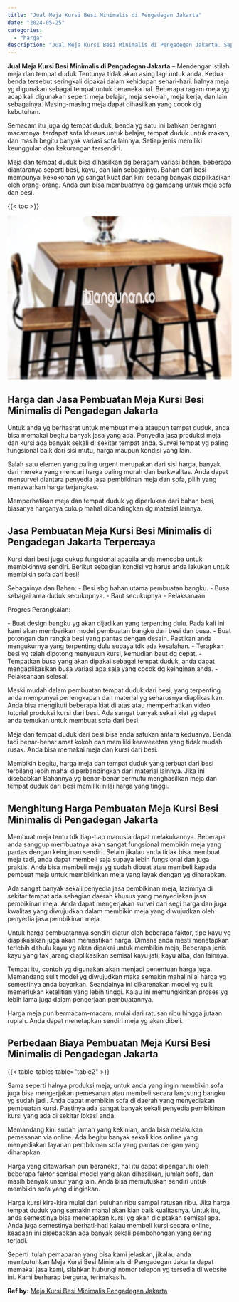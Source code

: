 ```yaml
---
title: "Jual Meja Kursi Besi Minimalis di Pengadegan Jakarta"
date: "2024-05-25"
categories: 
  - "harga"
description: "Jual Meja Kursi Besi Minimalis di Pengadegan Jakarta. Seperti itulah pemaparan yang bisa kami jelaskan, jikalau anda membutuhkan Meja Kursi Besi Minimalis di..."
---
```


**Jual Meja Kursi Besi Minimalis di Pengadegan Jakarta** – Mendengar istilah meja dan tempat duduk Tentunya tidak akan asing lagi untuk anda. Kedua benda tersebut seringkali dipakai dalam kehidupan sehari-hari. halnya meja yg digunakan sebagai tempat untuk beraneka hal. Beberapa ragam meja yg acap kali digunakan seperti meja belajar, meja sekolah, meja kerja, dan lain sebagainya. Masing-masing meja dapat dihasilkan yang cocok dg kebutuhan.

Semacam itu juga dg tempat duduk, benda yg satu ini bahkan beragam macamnya. terdapat sofa khusus untuk belajar, tempat duduk untuk makan, dan masih begitu banyak variasi sofa lainnya. Setiap jenis memiliki keunggulan dan kekurangan tersendiri.

Meja dan tempat duduk bisa dihasilkan dg beragam variasi bahan, beberapa diantaranya seperti besi, kayu, dan lain sebagainya. Bahan dari besi mempunyai kekokohan yg sangat kuat dan kini sedang banyak diaplikasikan oleh orang-orang. Anda pun bisa membuatnya dg gampang untuk meja sofa dan besi.

{{< toc >}}

![Jual Meja Kursi Besi Minimalis di Pengadegan Jakarta](/images/jual-meja-besi-murah07.png)

## Harga dan Jasa Pembuatan Meja Kursi Besi Minimalis di Pengadegan Jakarta

Untuk anda yg berhasrat untuk membuat meja ataupun tempat duduk, anda bisa memakai begitu banyak jasa yang ada. Penyedia jasa produksi meja dan kursi ada banyak sekali di sekitar tempat anda. Survei tempat yg paling fungsional baik dari sisi mutu, harga maupun kondisi yang lain.

Salah satu elemen yang paling urgent merupakan dari sisi harga, banyak dari mereka yang mencari harga paling murah dan berkwalitas. Anda dapat mensurvei diantara penyedia jasa pembikinan meja dan sofa, pilih yang menawarkan harga terjangkau.

Memperhatikan meja dan tempat duduk yg diperlukan dari bahan besi, biasanya harganya cukup mahal dibandingkan dg material lainnya.

## Jasa Pembuatan Meja Kursi Besi Minimalis di Pengadegan Jakarta Terpercaya

Kursi dari besi juga cukup fungsional apabila anda mencoba untuk membikinnya sendiri. Berikut sebagian kondisi yg harus anda lakukan untuk membikin sofa dari besi!

Sebagainya dan Bahan: - Besi sbg bahan utama pembuatan bangku. - Busa sebagai area duduk secukupnya. - Baut secukupnya - Pelaksanaan

Progres Perangkaian:

\- Buat design bangku yg akan dijadikan yang terpenting dulu. Pada kali ini kami akan memberikan model pembuatan bangku dari besi dan busa. - Buat potongan dan rangka besi yang pantas dengan desain. Pastikan anda mengukurnya yang terpenting dulu supaya tdk ada kesalahan. - Terapkan besi yg telah dipotong menyusun kursi, kemudian baut dg cepat. - Tempatkan busa yang akan dipakai sebagai tempat duduk, anda dapat mengaplikasikan busa variasi apa saja yang cocok dg keinginan anda. - Pelaksanaan selesai.

Meski mudah dalam pembuatan tempat duduk dari besi, yang terpenting anda mempunyai perlengkapan dan material yg seharusnya diaplikasikan. Anda bisa mengikuti beberapa kiat di atas atau memperhatikan video tutorial produksi kursi dari besi. Ada sangat banyak sekali kiat yg dapat anda temukan untuk membuat sofa dari besi.

Meja dan tempat duduk dari besi bisa anda satukan antara keduanya. Benda tadi benar-benar amat kokoh dan memiliki keaweeetan yang tidak mudah rusak. Anda bisa memakai meja dan kursi dari besi.

Membikin begitu, harga meja dan tempat duduk yang terbuat dari besi terbilang lebih mahal diperbandingkan dari material lainnya. Jika ini disebabkan Bahannya yg benar-benar bermutu menghasilkan meja dan tempat duduk dari besi memiliki nilai harga yang tinggi.

## Menghitung Harga Pembuatan Meja Kursi Besi Minimalis di Pengadegan Jakarta

Membuat meja tentu tdk tiap-tiap manusia dapat melakukannya. Beberapa anda sanggup membuatnya akan sangat fungsional membikin meja yang pantas dengan keinginan sendiri. Selain jikalau anda tidak bisa membuat meja tadi, anda dapat membeli saja supaya lebih fungsional dan juga praktis. Anda bisa membeli meja yg sudah dibuat atau membeli kepada pembuat meja untuk membikinkan meja yang layak dengan yg diharapkan.

Ada sangat banyak sekali penyedia jasa pembikinan meja, lazimnya di sekitar tempat ada sebagian daerah khusus yang menyediakan jasa pembikinan meja. Anda dapat mengerjakan survei dari segi harga dan juga kwalitas yang diwujudkan dalam membikin meja yang diwujudkan oleh penyedia jasa pembikinan meja.

Untuk harga pembuatannya sendiri diatur oleh beberapa faktor, tipe kayu yg diaplikasikan juga akan memastikan harga. Dimana anda mesti menetapkan terlebih dahulu kayu yg akan dipakai untuk membikin meja, Beberapa jenis kayu yang tak jarang diaplikasikan semisal kayu jati, kayu alba, dan lainnya.

Tempat itu, contoh yg digunakan akan menjadi penentuan harga juga. Memandang sulit model yg diwujudkan maka semakin mahal nilai harga yg semestinya anda bayarkan. Seandainya ini dikarenakan model yg sulit memerlukan ketelitian yang lebih tinggi. Kalau ini memungkinkan proses yg lebih lama juga dalam pengerjaan pembuatannya.

Harga meja pun bermacam-macam, mulai dari ratusan ribu hingga jutaan rupiah. Anda dapat menetapkan sendiri meja yg akan dibeli.

## Perbedaan Biaya Pembuatan Meja Kursi Besi Minimalis di Pengadegan Jakarta

{{< table-tables table="table2" >}}

Sama seperti halnya produksi meja, untuk anda yang ingin membikin sofa juga bisa mengerjakan pemesanan atau membeli secara langsung bangku yg sudah jadi. Anda dapat membikin sofa di daerah yang menyediakan pembuatan kursi. Pastinya ada sangat banyak sekali penyedia pembikinan kursi yang ada di sekitar lokasi anda.

Memandang kini sudah jaman yang kekinian, anda bisa melakukan pemesanan via online. Ada begitu banyak sekali kios online yang menyediakan layanan pembikinan sofa yang pantas dengan yang diharapkan.

Harga yang ditawarkan pun beraneka, hal itu dapat dipengaruhi oleh beberapa faktor semisal model yang akan dihasilkan, jumlah sofa, dan masih banyak unsur yang lain. Anda bisa memutuskan sendiri untuk membikin sofa yang diinginkan.

Harga kursi kira-kira mulai dari puluhan ribu sampai ratusan ribu. Jika harga tempat duduk yang semakin mahal akan kian baik kualitasnya. Untuk itu, anda semestinya bisa menetapkan kursi yg akan diciptakan semisal apa. Anda juga semestinya berhati-hati kalau membeli kursi secara online, keadaan ini disebabkan ada banyak sekali pembohongan yang sering terjadi.

Seperti itulah pemaparan yang bisa kami jelaskan, jikalau anda membutuhkan Meja Kursi Besi Minimalis di Pengadegan Jakarta dapat memakai jasa kami, silahkan hubungi nomor telepon yg tersedia di website ini. Kami berharap berguna, terimakasih.

**Ref by:** [Meja Kursi Besi Minimalis Pengadegan Jakarta](https://id.wikipedia.org/wiki/Meja)
